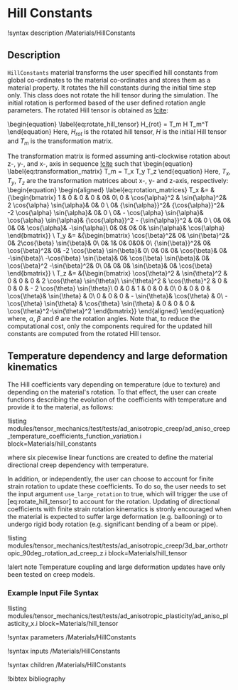 # Hill Constants

!syntax description /Materials/HillConstants

## Description

`HillConstants` material transforms the user specified hill constants from global co-ordinates to the material co-ordinates and stores them as a material property. It rotates the hill constants during the initial time step only. This class does not rotate the hill tensor during the simulation.  The initial rotation is performed based of the user defined rotation angle parameters. The rotated Hill tensor is obtained as [!cite](stewart2011anisotropic):

\begin{equation}
\label{eq:rotate_hill_tensor}
  H_{rot} = T_m H T_m^T
\end{equation}
 Here, $H_{rot}$ is the rotated hill tensor, $H$ is the initial Hill tensor and $T_m$ is the transformation matrix.

The transformation matrix is formed assuming anti-clockwise rotation about z-, y-, and x-, axis in sequence [!cite](bower2009applied) such that
\begin{equation}
\label{eq:transformation_matrix}
 T_m = T_x T_y T_z
\end{equation}
Here, $T_x$, $T_y$, $T_z$ are the transformation matrices about x-, y- and z-axis, respectively:
\begin{equation}
\begin{aligned}
\label{eq:rotation_matrices}
 T_x &=   &{\begin{bmatrix}
           1 & 0 & 0 & 0 & 0& 0\\
           0 & \cos{\alpha}^2 & \sin{\alpha}^2& 2 \cos{\alpha} \sin{\alpha}& 0& 0 \\
           0& {\sin{\alpha}}^2& {\cos{\alpha}}^2& -2 \cos{\alpha} \sin{\alpha}& 0& 0 \\
           0& - \cos{\alpha} \sin{\alpha}& \cos{\alpha} \sin{\alpha}& {\cos{\alpha}}^2 - {\sin{\alpha}}^2 & 0& 0 \\
           0& 0& 0& 0& \cos{\alpha}& -\sin{\alpha}\\
           0& 0& 0& 0& \sin{\alpha}& \cos{\alpha}
           \end{bmatrix}} \\
 T_y &=   &{\begin{bmatrix}
            \cos{\beta}^2& 0& \sin{\beta}^2& 0& 2\cos{\beta} \sin{\beta}& 0\\
            0& 1& 0& 0&0& 0\\
            {\sin{\beta}}^2& 0& \cos{\beta}^2& 0& -2 \cos{\beta} \sin{\beta}& 0\\
            0& 0& 0& \cos{\beta}& 0& -\sin{\beta}\\
            -\cos{\beta} \sin{\beta}& 0&  \cos{\beta} \sin{\beta}& 0& \cos{\beta}^2 -\sin{\beta}^2& 0\\
            0& 0& 0& \sin{\beta}& 0& \cos{\beta}
            \end{bmatrix}} \\
  T_z &=  &{\begin{bmatrix}
             \cos{\theta}^2 & \sin{\theta}^2 & 0 & 0 & 0 & 2 \cos{\theta} \sin{\theta}\\
             \sin{\theta}^2 & \cos{\theta}^2 & 0 & 0 & 0 & - 2 \cos{\theta} \sin{\theta}\\
             0 & 0 & 1 & 0 & 0 & 0\\
             0 & 0 & 0 & \cos{\theta}& \sin{\theta} & 0\\
             0 & 0 & 0 & - \sin{\theta}& \cos{\theta} & 0\\
             -\cos{\theta} \sin{\theta} & \cos{\theta} \sin{\theta} & 0 & 0 & 0 & \cos{\theta}^2-\sin{\theta}^2
             \end{bmatrix}}
\end{aligned}
\end{equation}
where, $\alpha$, $\beta$ and $\theta$ are the rotation angles. Note that, to reduce the computational cost, only the components required for the updated hill constants are computed from the rotated Hill tensor.

## Temperature dependency and large deformation kinematics

The Hill coefficients vary depending on temperature (due to texture) and depending on the material's rotation. To that effect, the user can create functions describing the evolution of the coefficients with temperature and provide it to the material, as follows:

!listing modules/tensor_mechanics/test/tests/ad_anisotropic_creep/ad_aniso_creep_temperature_coefficients_function_variation.i block=Materials/hill_constants

where six piecewise linear functions are created to define the material directional creep dependency with temperature.

In addition, or independently, the user can choose to account for finite strain rotation to update these coefficients. To do so, the user needs to set the input argument `use_large_rotation` to true, which will trigger the use of [eq:rotate_hill_tensor] to account for the rotation. Updating of directional coefficients with finite strain rotation kinematics is stronly encouraged when the material is expected to suffer large deformation (e.g. ballooning) or to undergo rigid body rotation (e.g. significant bending of a beam or pipe).

!listing modules/tensor_mechanics/test/tests/ad_anisotropic_creep/3d_bar_orthotropic_90deg_rotation_ad_creep_z.i block=Materials/hill_tensor

!alert note
Temperature coupling and large deformation updates have only been tested on creep models.

### Example Input File Syntax

!listing modules/tensor_mechanics/test/tests/ad_anisotropic_plasticity/ad_aniso_plasticity_x.i block=Materials/hill_tensor

!syntax parameters /Materials/HillConstants

!syntax inputs /Materials/HillConstants

!syntax children /Materials/HillConstants

!bibtex bibliography
